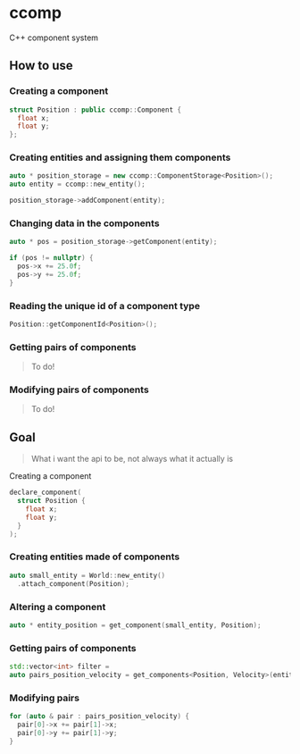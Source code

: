 # ccomp
C++ component system

## How to use

### Creating a component
```cpp
struct Position : public ccomp::Component {
  float x;
  float y;
};
```

### Creating entities and assigning them components
```cpp
auto * position_storage = new ccomp::ComponentStorage<Position>();
auto entity = ccomp::new_entity();

position_storage->addComponent(entity);
```

### Changing data in the components
```cpp
auto * pos = position_storage->getComponent(entity);

if (pos != nullptr) {
  pos->x += 25.0f;
  pos->y += 25.0f;
}
```

### Reading the unique id of a component type
```cpp
Position::getComponentId<Position>();
```

### Getting pairs of components
> To do!

### Modifying pairs of components
> To do!

## Goal
> What i want the api to be, not always what it actually is

Creating a component
```cpp
declare_component(
  struct Position {
    float x;
    float y;
  }
);
```

### Creating entities made of components
```cpp
auto small_entity = World::new_entity()
  .attach_component(Position);
```

### Altering a component
```cpp
auto * entity_position = get_component(small_entity, Position);
```

### Getting pairs of components
```cpp
std::vector<int> filter = 
auto pairs_position_velocity = get_components<Position, Velocity>(entities);
```

### Modifying pairs
```cpp
for (auto & pair : pairs_position_velocity) {
  pair[0]->x += pair[1]->x;
  pair[0]->y += pair[1]->y;
}
```